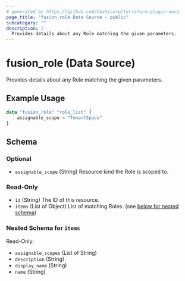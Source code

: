 ```yaml
---
# generated by https://github.com/hashicorp/terraform-plugin-docs
page_title: "fusion_role Data Source - public"
subcategory: ""
description: |-
  Provides details about any Role matching the given parameters.
---
```


# fusion_role (Data Source)

Provides details about any Role matching the given parameters.

## Example Usage

```terraform
data "fusion_role" "role_list" {
    assignable_scope = "TenantSpace"
}
```

<!-- schema generated by tfplugindocs -->
## Schema

### Optional

- `assignable_scope` (String) Resource kind the Role is scoped to.

### Read-Only

- `id` (String) The ID of this resource.
- `items` (List of Object) List of matching Roles. (see [below for nested schema](#nestedatt--items))

<a id="nestedatt--items"></a>
### Nested Schema for `items`

Read-Only:

- `assignable_scopes` (List of String)
- `description` (String)
- `display_name` (String)
- `name` (String)


